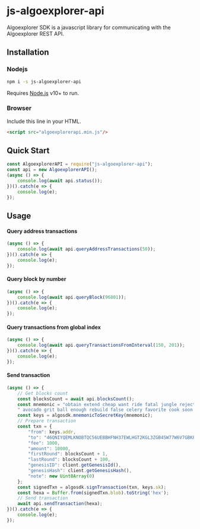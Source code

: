 # js-algoexplorer-api

Algoexplorer SDK is a javascript library for communicating with the Algoexplorer REST API. 

## Installation

### Nodejs
```bash
npm i -s js-algoexplorer-api
```
Requires [Node.js](https://nodejs.org/) v10+ to run.

### Browser

Include this line in your HTML.
```html
<script src="algoexplorerapi.min.js"/>
```

## Quick Start

```javascript
const AlgoexplorerAPI = require("js-algoexplorer-api");
const api = new AlgoexplorerAPI();
(async () => {
    console.log(await api.status());
})().catch(e => {
    console.log(e);
});
```
## Usage

#### Query address transactions
```javascript
(async () => {
    console.log(await api.queryAddressTransactions(50));
})().catch(e => {
    console.log(e);
});
```

#### Query block by number
```javascript
(async () => {
    console.log(await api.queryBlock(96801));
})().catch(e => {
    console.log(e);
});
```

#### Query transactions from global index
```javascript
(async () => {
    console.log(await api.queryTransactionsFromInterval(150, 201));
})().catch(e => {
    console.log(e);
});
```

#### Send transaction
```javascript
(async () => {
    // Get blocks count
    const blocksCount = await api.blocksCount();
    const mnemonic = "obtain extend cheap want ride fatal jungle reject field sell arm apology" +
    " avocado grit ball enough rebuild false celery favorite cook soon talk abandon hope";
    const keys = algosdk.mnemonicToSecretKey(mnemonic);
    // Prepare transaction
    const txn = {
        "from": keys.addr,
        "to": "46QNIYQEMLKNOBTQC56UEBBHFNH37EWLHGT2KGL3ZGB4SW77W6V7GBKPDY",
        "fee": 1000,
        "amount": 10000,
        "firstRound": blocksCount + 1,
        "lastRound": blocksCount + 100,
        "genesisID": client.getGenesisId(),
        "genesisHash": client.getGenesisHash(),
        "note": new Uint8Array(0)
    };
    const signedTxn = algosdk.signTransaction(txn, keys.sk);
    const hexa = Buffer.from(signedTxn.blob).toString('hex');
    // Send transaction
    await api.sendTransaction(hexa);
})().catch(e => {
    console.log(e);
});
```